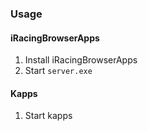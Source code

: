 ### Usage
#### iRacingBrowserApps
1) Install iRacingBrowserApps
2) Start `server.exe`

#### Kapps
1) Start kapps